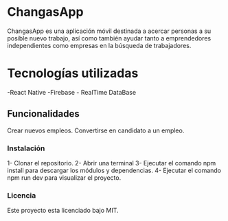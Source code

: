 # ChangasApp
ChangasApp es una aplicación móvil destinada a acercar personas a su posible nuevo trabajo, así como también ayudar tanto a emprendedores independientes como empresas en la búsqueda de trabajadores.  
# Tecnologías utilizadas
-React Native
-Firebase - RealTime DataBase

## Funcionalidades
Crear nuevos empleos.
Convertirse en candidato a un empleo.

### Instalación
1- Clonar el repositorio.
2- Abrir una terminal
3- Ejecutar el comando npm install para descargar los módulos y dependencias.
4- Ejecutar el comando npm run dev para visualizar el proyecto.

### Licencia
Este proyecto esta licenciado bajo MIT.